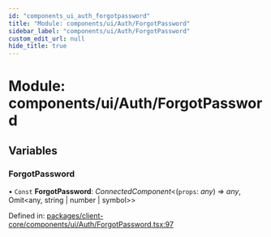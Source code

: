 ```yaml
---
id: "components_ui_auth_forgotpassword"
title: "Module: components/ui/Auth/ForgotPassword"
sidebar_label: "components/ui/Auth/ForgotPassword"
custom_edit_url: null
hide_title: true
---
```


# Module: components/ui/Auth/ForgotPassword

## Variables

### ForgotPassword

• `Const` **ForgotPassword**: *ConnectedComponent*<(`props`: *any*) => *any*, Omit<any, string \| number \| symbol\>\>

Defined in: [packages/client-core/components/ui/Auth/ForgotPassword.tsx:97](https://github.com/xr3ngine/xr3ngine/blob/56376a778/packages/client-core/components/ui/Auth/ForgotPassword.tsx#L97)
